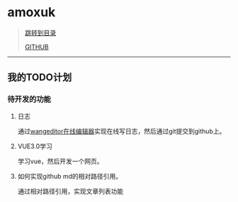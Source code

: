 # amoxuk

> [跳转到目录](menu.md)
>
> [GITHUB](https://github.com/amoxuk/amoxuk.github.io)

---

## 我的TODO计划

### 待开发的功能

1. 日志

    通过[wangeditor在线编辑器](https://www.wangeditor.com/)实现在线写日志，然后通过git提交到github上。

2. VUE3.0学习

    学习vue，然后开发一个网页。

3. 如何实现github md的相对路径引用。

    通过相对路径引用，实现文章列表功能
